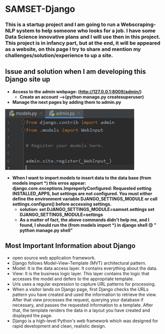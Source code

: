 # SAMSET-Django
<p> <h3> This is a startup project and I am going to run a Webscraping-NLP system to help someone who looks for a job. I have some Data Science innovative plans and I will use then in this project.
This project is in infancy part, but at the end, it will be appeared as a website, on this page I try to share and mention my challenges/solution/experience to up a site.
<h4>
<h2> Issue and solution when I am developing this Django site up
<h4> 
   
   
- Access to the admin webpage: (http://127.0.0.1:8009/admin/)
  - Create an account -->(python manage.py createsuperuser)
- Manage the next pages by adding them to admin.py

![Image of Yaktocat](https://github.com/m-r-tanha/SAMSET-Django/blob/master/admin.png)
  
- When I want to import models to insert data to the data base (from models import *) this erros appear:
    django.core.exceptions.ImproperlyConfigured: Requested setting INSTALLED_APPS, but settings are not configured. You must either define the environment variable DJANGO_SETTINGS_MODULE or call settings.configure() before accessing settings.
  - solution: 
        set DJANGO_SETTINGS_MODULE=samset.settings
        set DJANGO_SETTINGS_MODULE=settings
  - As a matter of fact, the above commands didn't help me, and I found, I should run the (from models import *) in django shell
              	:pensive:    " python manage.py shell"

## Most  Important Information about Django

 - open source web application framework.
 - Django follows Model-View-Template (MVT) architectural pattern.
 - Model: It is the data access layer. It contains everything about the data.
 - View: It is the business logic layer. This layer contains the logic that accesses the model and defers to the appropriate template.
 - Urls uses a regular expression to capture URL patterns for processing.
 - When a visitor lands on Django page, first Django checks the URLs pattern you have created and used the information to retrieve the view. After that view processes the request, querying your database if necessary, and passes the requested information to a template. After that, the template renders the data in a layout you have created and displayed the page.
 - Django is a high-level Python's web framework which was designed for rapid development and clean, realistic design.
